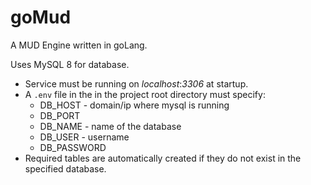 # goMud

A MUD Engine written in goLang.

Uses MySQL 8 for database.
* Service must be running on _localhost_:_3306_ at startup.
* A `.env` file in the in the project root directory must specify:
  * DB_HOST - domain/ip where mysql is running
  * DB_PORT
  * DB_NAME - name of the database
  * DB_USER - username
  * DB_PASSWORD
* Required tables are automatically created if they do not exist in the specified database.